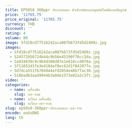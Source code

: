 ```yaml
---
title: EP50S8 360ppr ประเภทเพลา ตัวเข้ารหัสแบบหมุนอัตโนมัติแบบสัมบูรณ์
price: '11765.75'
price_original: '11765.75'
currency: THB
discount: ''
rating: 4
volume: 80
image: Sfd10cd77516242aca087b673fd5d2409z.jpg
images:
  - Sfd10cd77516242aca087b673fd5d2409z.jpg
  - S24572956724b44c9b56e45190f70cc3da.jpg
  - Sa934830c9c9b4d308d87e1e616ccd0f0a.jpg
  - Sf11653d1fe3e418daf8ec62d1f842077u.jpg
  - Sd7dca551fb704944afd2054e48b7fac30.jpg
  - S18bad63aad9944b3a0de1573e82a2c3ft.jpg
video: ''
categories:
  - name: เครื่องมือ
    slug: เคร-องม
  - name: อะไหล่ เครื่องมือ
    slug: อะไหล-เคร-องม
slug: ep50s8-360ppr-ประเภทเพลา-วเข-ารห
encode: ooGoDNG
lang: th
---
```

  